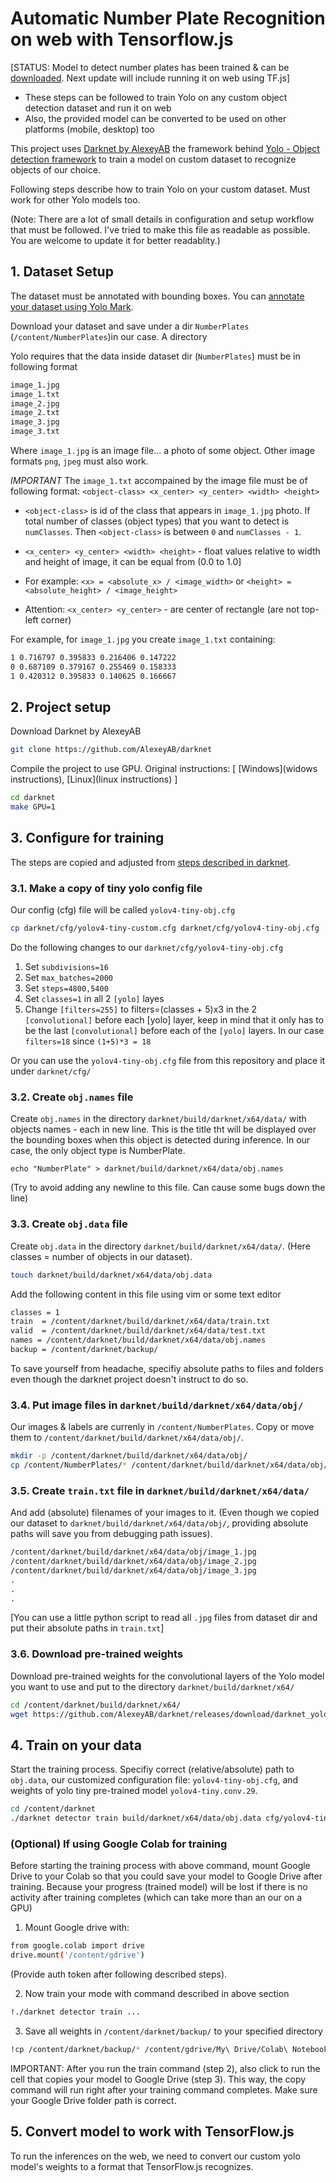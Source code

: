 # Automatic Number Plate Recognition on web with Tensorflow.js

[STATUS: Model to detect number plates has been trained & can be [downloaded](./weights/). Next update will include running it on web using TF.js]

* These steps can be followed to train Yolo on any custom object detection dataset and run it on web
* Also, the provided model can be converted to be used on other platforms (mobile, desktop) too

This project uses [Darknet by AlexeyAB]() the framework behind [Yolo - Object detection framework]() to train a model on custom dataset to recognize objects of our choice.


Following steps describe how to train Yolo on your custom dataset. Must work for other Yolo models too.

(Note: There are a lot of small details in configuration and setup workflow that must be followed. I've tried to make this file as readable as possible. You are welcome to update it for better readablity.)

## 1. Dataset Setup
The dataset must be annotated with bounding boxes. You can [annotate your dataset using Yolo Mark](https://github.com/AlexeyAB/Yolo_mark).

Download your dataset and save under a dir `NumberPlates` (`/content/NumberPlates`)in our case. A directory 

Yolo requires that the data inside dataset dir (`NumberPlates`) must be in following format
```txt
image_1.jpg
image_1.txt
image_2.jpg
image_2.txt
image_3.jpg
image_3.txt
```

Where `image_1.jpg` is an image file... a photo of some object. Other image formats `png`, `jpeg` must also work.

*IMPORTANT*
The `image_1.txt` accompained by the image file must be of following format:
```<object-class> <x_center> <y_center> <width> <height>```

* `<object-class>` is id of the class that appears in `image_1.jpg` photo. If total number of classes (object types) that you want to detect is `numClasses`. Then `<object-class>` is between `0` and `numClasses - 1`.

* `<x_center> <y_center> <width> <height>` - float values relative to width and height of image, it can be equal from (0.0 to 1.0]

* For example: `<x> = <absolute_x> / <image_width>` or `<height> = <absolute_height> / <image_height>`

* Attention: `<x_center> <y_center>` - are center of rectangle (are not top-left corner)


For example, for `image_1.jpg` you create `image_1.txt` containing:
```txt
1 0.716797 0.395833 0.216406 0.147222
0 0.687109 0.379167 0.255469 0.158333
1 0.420312 0.395833 0.140625 0.166667
```


## 2. Project setup
Download Darknet by AlexeyAB
```sh
git clone https://github.com/AlexeyAB/darknet
```

Compile the project to use GPU. Original instructions: [ [Windows](widows instructions), [Linux](linux instructions) ]
```sh
cd darknet
make GPU=1
```

## 3. Configure for training
The steps are copied and adjusted from [steps described in darknet](https://github.com/AlexeyAB/darknet#how-to-train-to-detect-your-custom-objects).

### 3.1. Make a copy of tiny yolo config file 
Our config (cfg) file will be called `yolov4-tiny-obj.cfg`
```sh
cp darknet/cfg/yolov4-tiny-custom.cfg darknet/cfg/yolov4-tiny-obj.cfg
```

Do the following changes to our `darknet/cfg/yolov4-tiny-obj.cfg`

1. Set `subdivisions=16`
2. Set `max_batches=2000`
3. Set `steps=4800,5400`
4. Set `classes=1` in all 2 `[yolo]` layes
5. Change `[filters=255]` to filters=(classes + 5)x3 in the 2 `[convolutional]` before each [yolo] layer, keep in mind that it only has to be the last `[convolutional]` before each of the `[yolo]` layers. In our case `filters=18` since `(1+5)*3 = 18`

Or you can use the `yolov4-tiny-obj.cfg` file from this repository and place it under `darknet/cfg/`

### 3.2. Create `obj.names` file
Create `obj.names` in the directory `darknet/build/darknet/x64/data/` with objects names - each in new line. This is the title tht will be displayed over the bounding boxes when this object is detected during inference. In our case, the only object type is NumberPlate. 
```
echo "NumberPlate" > darknet/build/darknet/x64/data/obj.names
```

(Try to avoid adding any newline to this file. Can cause some bugs down the line)

### 3.3. Create `obj.data` file
Create `obj.data` in the directory `darknet/build/darknet/x64/data/`. (Here classes = number of objects in our dataset).
```sh
touch darknet/build/darknet/x64/data/obj.data
```

Add the following content in this file using vim or some text editor

```txt
classes = 1
train  = /content/darknet/build/darknet/x64/data/train.txt
valid  = /content/darknet/build/darknet/x64/data/test.txt
names = /content/darknet/build/darknet/x64/data/obj.names
backup = /content/darknet/backup/
```

To save yourself from headache, specifiy absolute paths to files and folders even though the darknet project doesn't instruct to do so.

### 3.4. Put image files in `darknet/build/darknet/x64/data/obj/`
Our images & labels are currenly in `/content/NumberPlates`. Copy or move them to `/content/darknet/build/darknet/x64/data/obj/`.

```sh
mkdir -p /content/darknet/build/darknet/x64/data/obj/
cp /content/NumberPlates/* /content/darknet/build/darknet/x64/data/obj/
```

### 3.5. Create `train.txt` file in `darknet/build/darknet/x64/data/`
And add (absolute) filenames of your images to it. (Even though we copied our dataset to `darknet/build/darknet/x64/data/obj/`, providing absolute paths will save you from debugging path issues).

```txt
/content/darknet/build/darknet/x64/data/obj/image_1.jpg
/content/darknet/build/darknet/x64/data/obj/image_2.jpg
/content/darknet/build/darknet/x64/data/obj/image_3.jpg
.
.
.
```

[You can use a little python script to read all `.jpg` files from dataset dir and put their absolute paths in `train.txt`]

### 3.6. Download pre-trained weights
Download pre-trained weights for the convolutional layers of the Yolo model you want to use and put to the directory `darknet/build/darknet/x64/`

```sh
cd /content/darknet/build/darknet/x64/
wget https://github.com/AlexeyAB/darknet/releases/download/darknet_yolo_v4_pre/yolov4-tiny.conv.29
```

## 4. Train on your data
Start the training process. Specifiy correct (relative/absolute) path to `obj.data`, our customized configuration file: `yolov4-tiny-obj.cfg`, and weights of yolo tiny pre-trained model `yolov4-tiny.conv.29`.

```sh
cd /content/darknet
./darknet detector train build/darknet/x64/data/obj.data cfg/yolov4-tiny-obj.cfg build/darknet/x64/yolov4-tiny.conv.29
```

### (Optional) If using Google Colab for training
Before starting the training process with above command, mount Google Drive to your Colab so that you could save your model to Google Drive after training. Because your progress (trained model) will be lost if there is no activity after training completes (which can take more than an our on a GPU)

1. Mount Google drive with:
```sh
from google.colab import drive
drive.mount('/content/gdrive')
```
(Provide auth token after following described steps).

2. Now train your mode with command described in above section
```sh
!./darknet detector train ...
```

3. Save all weights in `/content/darknet/backup/` to your specified directory
```sh
!cp /content/darknet/backup/* /content/gdrive/My\ Drive/Colab\ Notebooks/
```

IMPORTANT: After you run the train command (step 2), also click to run the cell that copies your model to Google Drive (step 3). This way, the copy command will run right after your training command completes. Make sure your Google Drive folder path is correct.


## 5. Convert model to work with TensorFlow.js
To run the inferences on the web, we need to convert our custom yolo model's weights to a format that TensorFlow.js recognizes.
